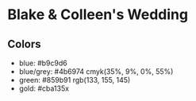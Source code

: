 # Blake & Colleen's Wedding 

## Colors
- blue: #b9c9d6
- blue/grey: #4b6974 cmyk(35%, 9%, 0%, 55%)
- green: #859b91  rgb(133, 155, 145)
- gold: #cba135x